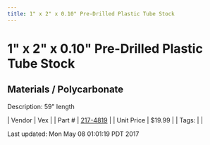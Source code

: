 ```yaml
---
title: 1" x 2" x 0.10" Pre-Drilled Plastic Tube Stock
---
```


# 1" x 2" x 0.10" Pre-Drilled Plastic Tube Stock
## Materials / Polycarbonate
Description: 	59" length 

| Vendor | Vex | 
| Part # | [217-4819](http://www.vexrobotics.com/vexpro/versaframe/versaframestock.html) | 
| Unit Price | $19.99 | 
| Tags: |  | 

Last updated: Mon May 08 01:01:19 PDT 2017